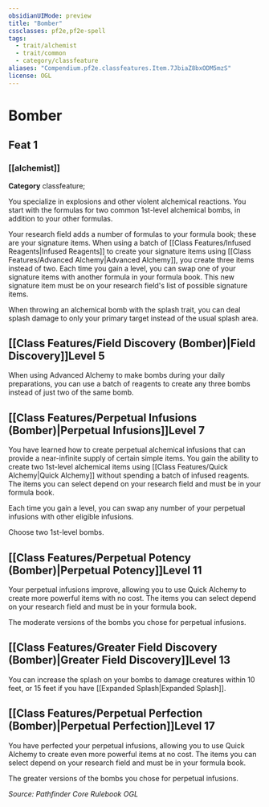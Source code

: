 ```yaml
---
obsidianUIMode: preview
title: "Bomber"
cssclasses: pf2e,pf2e-spell
tags:
  - trait/alchemist
  - trait/common
  - category/classfeature
aliases: "Compendium.pf2e.classfeatures.Item.7JbiaZ8bxODM5mzS"
license: OGL
---
```

# Bomber
## Feat 1
### [[alchemist]]

**Category** classfeature; 




You specialize in explosions and other violent alchemical reactions. You start with the formulas for two common 1st-level alchemical bombs, in addition to your other formulas.

Your research field adds a number of formulas to your formula book; these are your signature items. When using a batch of [[Class Features/Infused Reagents|Infused Reagents]] to create your signature items using [[Class Features/Advanced Alchemy|Advanced Alchemy]], you create three items instead of two. Each time you gain a level, you can swap one of your signature items with another formula in your formula book. This new signature item must be on your research field's list of possible signature items.

When throwing an alchemical bomb with the splash trait, you can deal splash damage to only your primary target instead of the usual splash area.

## [[Class Features/Field Discovery (Bomber)|Field Discovery]]Level 5

When using Advanced Alchemy to make bombs during your daily preparations, you can use a batch of reagents to create any three bombs instead of just two of the same bomb.

## [[Class Features/Perpetual Infusions (Bomber)|Perpetual Infusions]]Level 7

You have learned how to create perpetual alchemical infusions that can provide a near-infinite supply of certain simple items. You gain the ability to create two 1st-level alchemical items using [[Class Features/Quick Alchemy|Quick Alchemy]] without spending a batch of infused reagents. The items you can select depend on your research field and must be in your formula book.

Each time you gain a level, you can swap any number of your perpetual infusions with other eligible infusions.

Choose two 1st-level bombs.

## [[Class Features/Perpetual Potency (Bomber)|Perpetual Potency]]Level 11

Your perpetual infusions improve, allowing you to use Quick Alchemy to create more powerful items with no cost. The items you can select depend on your research field and must be in your formula book.

The moderate versions of the bombs you chose for perpetual infusions.

## [[Class Features/Greater Field Discovery (Bomber)|Greater Field Discovery]]Level 13

You can increase the splash on your bombs to damage creatures within 10 feet, or 15 feet if you have [[Expanded Splash|Expanded Splash]].

## [[Class Features/Perpetual Perfection (Bomber)|Perpetual Perfection]]Level 17

You have perfected your perpetual infusions, allowing you to use Quick Alchemy to create even more powerful items at no cost. The items you can select depend on your research field and must be in your formula book.

The greater versions of the bombs you chose for perpetual infusions.

*Source: Pathfinder Core Rulebook*
*OGL*
